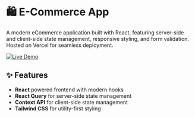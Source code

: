 # 🛍️ E-Commerce App

A modern eCommerce application built with React, featuring server-side and client-side state management, responsive styling, and form validation. Hosted on Vercel for seamless deployment.

[![Live Demo](https://img.shields.io/badge/demo-online-green?style=for-the-badge&logo=vercel)](https://your-vercel-app-url.vercel.app)

## ✨ Features

- **React** powered frontend with modern hooks
- **React Query** for server-side state management
- **Context API** for client-side state management
- **Tailwind CSS** for utility-first styling
